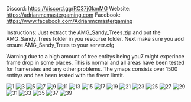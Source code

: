 Discord: https://discord.gg/RC37jGkmMG
Website: https://adrianmcmastergaming.com
Facebook: https://www.facebook.com/Adrianmcmastergaming

Instructions:
Just extract the AMG_Sandy_Trees.zip and put the AMG_Sandy_Trees folder in you resourse folder. 
Next make sure you add ensure AMG_Sandy_Trees to your server.cfg

Warning due to a high amount of tree entitys being you7 might experince frame drop in some places.
This is normal and all areas have been tested for framerates and any other problems.
The ymaps consists over 1500 entitys and has been tested with the fivem limtit. 

![1](https://user-images.githubusercontent.com/76175523/196742984-cf978e5a-641a-4317-81f6-cb238f35f047.jpg)
![3](https://user-images.githubusercontent.com/76175523/196742995-fb94ade9-9a2e-4f1f-a7dc-6ae54cb92288.jpg)
![5](https://user-images.githubusercontent.com/76175523/196743012-c09ae8ad-2ef8-46e2-b9e5-007579d23dcb.jpg)
![7](https://user-images.githubusercontent.com/76175523/196743025-23e348dd-a4e8-4ba7-95a7-b98e4c5882cf.jpg)
![9](https://user-images.githubusercontent.com/76175523/196743036-8d49dda5-3fa0-4bec-909c-1eec24420b03.jpg)
![11](https://user-images.githubusercontent.com/76175523/196743044-08e83881-10b1-411d-a943-4fb7114574f1.jpg)
![13](https://user-images.githubusercontent.com/76175523/196743056-b7e46a61-f63d-4524-89ab-f01235a33b27.jpg)
![15](https://user-images.githubusercontent.com/76175523/196743069-12ff3b2b-0d6f-4db5-a719-517d206040d5.jpg)
![17](https://user-images.githubusercontent.com/76175523/196743075-629b9391-4694-4eec-81be-1181014d88d1.jpg)
![19](https://user-images.githubusercontent.com/76175523/196743083-6891604e-e3b4-4d30-a32e-7f2ab7c9bc29.jpg)
![21](https://user-images.githubusercontent.com/76175523/196743089-72a2e120-4eb3-48cf-9d9e-66ae00cd9ea3.jpg)
![23](https://user-images.githubusercontent.com/76175523/196743102-3b44b510-9008-4e1e-aefb-f225902381f0.jpg)
![25](https://user-images.githubusercontent.com/76175523/196743117-bbbf990d-d0aa-4581-9ff5-0e905a1dd1a8.jpg)
![27](https://user-images.githubusercontent.com/76175523/196743124-c1f3f684-0955-4d06-b413-3fd485a7d7ab.jpg)
![29](https://user-images.githubusercontent.com/76175523/196743144-1dbe7c83-8a50-4a73-a787-5f9f0d5f975b.jpg)
![31](https://user-images.githubusercontent.com/76175523/196743161-8b46a7f7-31e2-4932-a8c4-cc458eab20b0.jpg)
![33](https://user-images.githubusercontent.com/76175523/196743180-5c4e18ac-ef08-46c6-97ec-e2ed5728b439.jpg)
![35](https://user-images.githubusercontent.com/76175523/196743192-4751f691-268b-4aeb-9933-e4427b5706cf.jpg)
![37](https://user-images.githubusercontent.com/76175523/196743198-196242d9-a3b2-4a0b-979a-d0152606df19.jpg)
![39](https://user-images.githubusercontent.com/76175523/196743204-1d7984c6-b6b2-4f1e-8a99-bd17d42bbca0.jpg)
